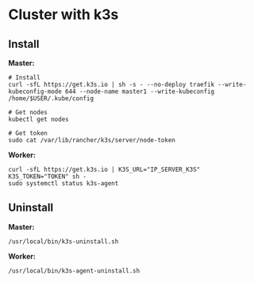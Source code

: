 # Cluster with k3s

## Install

**Master:**

```shell
# Install
curl -sfL https://get.k3s.io | sh -s - --no-deploy traefik --write-kubeconfig-mode 644 --node-name master1 --write-kubeconfig /home/$USER/.kube/config

# Get nodes
kubectl get nodes

# Get token
sudo cat /var/lib/rancher/k3s/server/node-token
```

**Worker:**

```shell
curl -sfL https://get.k3s.io | K3S_URL="IP_SERVER_K3S" K3S_TOKEN="TOKEN" sh -
sudo systemctl status k3s-agent
```


## Uninstall

**Master:**

```shell
/usr/local/bin/k3s-uninstall.sh
```

**Worker:**

```shell
/usr/local/bin/k3s-agent-uninstall.sh
```